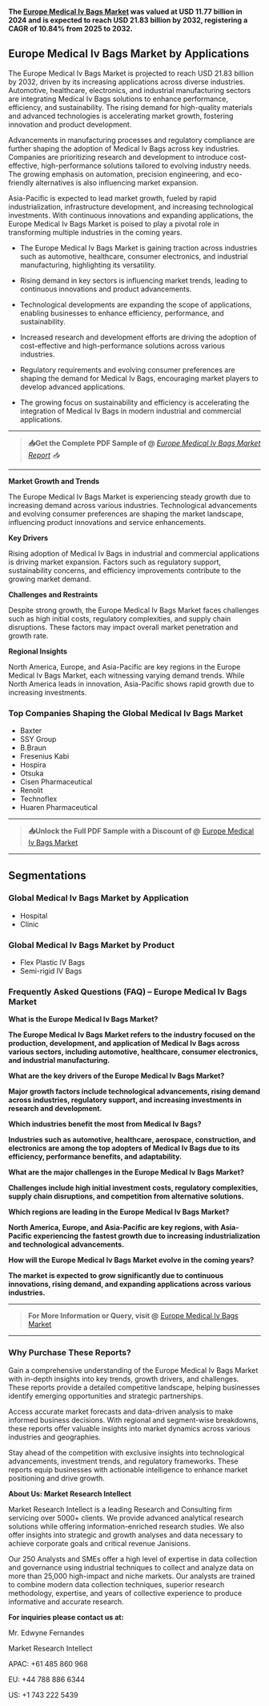 <p><strong>The <a href="https://www.marketresearchintellect.com/download-sample/?rid=560352&amp;utm_source=Pulse-April-Europe&amp;utm_medium=852">Europe Medical Iv Bags Market</a> was valued at USD 11.77 billion in 2024 and is expected to reach USD 21.83 billion by 2032, registering a CAGR of 10.84% from 2025 to 2032.</strong></p><h2>Europe Medical Iv Bags Market by Applications&nbsp;</h2><p><p>The Europe Medical Iv Bags Market is projected to reach USD 21.83 billion by 2032, driven by its increasing applications across diverse industries. Automotive, healthcare, electronics, and industrial manufacturing sectors are integrating Medical Iv Bags solutions to enhance performance, efficiency, and sustainability. The rising demand for high-quality materials and advanced technologies is accelerating market growth, fostering innovation and product development.</p><p>Advancements in manufacturing processes and regulatory compliance are further shaping the adoption of Medical Iv Bags across key industries. Companies are prioritizing research and development to introduce cost-effective, high-performance solutions tailored to evolving industry needs. The growing emphasis on automation, precision engineering, and eco-friendly alternatives is also influencing market expansion.</p><p>Asia-Pacific is expected to lead market growth, fueled by rapid industrialization, infrastructure development, and increasing technological investments. With continuous innovations and expanding applications, the Europe Medical Iv Bags Market is poised to play a pivotal role in transforming multiple industries in the coming years.</p></p><ul><li><p>The Europe Medical Iv Bags Market is gaining traction across industries such as automotive, healthcare, consumer electronics, and industrial manufacturing, highlighting its versatility.</p></li><li><p>Rising demand in key sectors is influencing market trends, leading to continuous innovations and product advancements.</p></li><li><p>Technological developments are expanding the scope of applications, enabling businesses to enhance efficiency, performance, and sustainability.</p></li><li><p>Increased research and development efforts are driving the adoption of cost-effective and high-performance solutions across various industries.</p></li><li><p>Regulatory requirements and evolving consumer preferences are shaping the demand for Medical Iv Bags, encouraging market players to develop advanced applications.</p></li><li><p>The growing focus on sustainability and efficiency is accelerating the integration of Medical Iv Bags in modern industrial and commercial applications.</p></li></ul><hr /><blockquote><p><strong><span class="font-[700]">📥Get the Complete PDF Sample of @ </span></strong><em><span class="font-[700]"><a href="https://www.marketresearchintellect.com/download-sample/?rid=560352&amp;utm_source=Pulse-April-Europe&amp;utm_medium=852" target="_blank" data-tracking-control-name="article-ssr-frontend-pulse_little-text-block" data-tracking-will-navigate="" data-test-link="">Europe Medical Iv Bags Market Report</a>&nbsp;📥</span></em></p></blockquote><hr /><p class="" data-start="77" data-end="360"><strong data-start="77" data-end="105">Market Growth and Trends</strong></p><p class="" data-start="77" data-end="360">The Europe Medical Iv Bags Market is experiencing steady growth due to increasing demand across various industries. Technological advancements and evolving consumer preferences are shaping the market landscape, influencing product innovations and service enhancements.</p><p class="" data-start="362" data-end="606"><strong data-start="362" data-end="377">Key Drivers</strong></p><p class="" data-start="362" data-end="606">Rising adoption of Medical Iv Bags in industrial and commercial applications is driving market expansion. Factors such as regulatory support, sustainability concerns, and efficiency improvements contribute to the growing market demand.</p><p class="" data-start="608" data-end="849"><strong data-start="608" data-end="637">Challenges and Restraints</strong></p><p class="" data-start="608" data-end="849">Despite strong growth, the Europe Medical Iv Bags Market faces challenges such as high initial costs, regulatory complexities, and supply chain disruptions. These factors may impact overall market penetration and growth rate.</p><p class="" data-start="851" data-end="1095"><strong data-start="851" data-end="872">Regional Insights</strong></p><p class="" data-start="851" data-end="1095">North America, Europe, and Asia-Pacific are key regions in the Europe Medical Iv Bags Market, each witnessing varying demand trends. While North America leads in innovation, Asia-Pacific shows rapid growth due to increasing investments.</p><p><h3>Top Companies Shaping the Global Medical Iv Bags Market </h3><ul><li>Baxter</li><li>SSY Group</li><li>B.Braun</li><li>Fresenius Kabi</li><li>Hospira</li><li>Otsuka</li><li>Cisen Pharmaceutical</li><li>Renolit</li><li>Technoflex</li><li>Huaren Pharmaceutical</li></ul></p><hr /><blockquote><p><strong>📥Unlock the Full PDF Sample with a Discount of @</strong> <a href="https://www.marketresearchintellect.com/ask-for-discount/?rid=560352&amp;utm_source=Pulse-April-Europe&amp;utm_medium=852">Europe Medical Iv Bags Market</a></p></blockquote><hr /><p><h2>Segmentations</h2><h3>Global Medical Iv Bags Market by Application</h3><ul><li>Hospital</li><li>Clinic</li></ul><h3>Global Medical Iv Bags Market by Product</h3><ul><li>Flex Plastic IV Bags</li><li>Semi-rigid IV Bags</li></ul></p><h3><strong>Frequently Asked Questions (FAQ) &ndash; Europe Medical Iv Bags Market</strong></h3><p><strong>What is the Europe Medical Iv Bags Market?</strong></p><p><strong>The Europe Medical Iv Bags Market refers to the industry focused on the production, development, and application of Medical Iv Bags across various sectors, including automotive, healthcare, consumer electronics, and industrial manufacturing.</strong></p><p><strong>What are the key drivers of the Europe Medical Iv Bags Market?</strong></p><p><strong>Major growth factors include technological advancements, rising demand across industries, regulatory support, and increasing investments in research and development.</strong></p><p><strong>Which industries benefit the most from Medical Iv Bags?</strong></p><p><strong>Industries such as automotive, healthcare, aerospace, construction, and electronics are among the top adopters of Medical Iv Bags due to its efficiency, performance benefits, and adaptability.</strong></p><p><strong>What are the major challenges in the Europe Medical Iv Bags Market?</strong></p><p><strong>Challenges include high initial investment costs, regulatory complexities, supply chain disruptions, and competition from alternative solutions.</strong></p><p><strong>Which regions are leading in the Europe Medical Iv Bags Market?</strong></p><p><strong>North America, Europe, and Asia-Pacific are key regions, with Asia-Pacific experiencing the fastest growth due to increasing industrialization and technological advancements.</strong></p><p><strong>How will the Europe Medical Iv Bags Market evolve in the coming years?</strong></p><p><strong>The market is expected to grow significantly due to continuous innovations, rising demand, and expanding applications across various industries.</strong></p><hr /><blockquote><p><span class="font-[700]"><strong>For More Information or Query, visit&nbsp;@</strong>&nbsp;</span><span class="font-[700]"><a href="https://www.marketresearchintellect.com/product/global-medical-iv-bags-market-size-forecast/?utm_source=Linkedin&utm_medium=852" target="_blank" data-tracking-control-name="article-ssr-frontend-pulse_little-text-block" data-tracking-will-navigate="" data-test-link="">Europe Medical Iv Bags Market</a></span></p></blockquote><hr /><h3><strong data-start="0" data-end="31">Why Purchase These Reports?</strong></h3><p class="" data-start="35" data-end="297">Gain a comprehensive understanding of the Europe Medical Iv Bags Market with in-depth insights into key trends, growth drivers, and challenges. These reports provide a detailed competitive landscape, helping businesses identify emerging opportunities and strategic partnerships.</p><p class="" data-start="299" data-end="540">Access accurate market forecasts and data-driven analysis to make informed business decisions. With regional and segment-wise breakdowns, these reports offer valuable insights into market dynamics across various industries and geographies.</p><p class="" data-start="542" data-end="784">Stay ahead of the competition with exclusive insights into technological advancements, investment trends, and regulatory frameworks. These reports equip businesses with actionable intelligence to enhance market positioning and drive growth.</p><p><strong><span class="font-[700]">About Us: Market Research Intellect</span></strong></p><p><span class="">Market Research Intellect is a leading Research and Consulting firm servicing over 5000+ clients. We provide advanced analytical research solutions while offering information-enriched research studies.&nbsp;</span>We also offer insights into strategic and growth analyses and data necessary to achieve corporate goals and critical revenue Janisions.</p><p><span class="">Our 250 Analysts and SMEs offer a high level of expertise in data collection and governance using industrial techniques to collect and analyze data on more than 25,000 high-impact and niche markets. Our analysts are trained to combine modern data collection techniques, superior research methodology, expertise, and years of collective experience to produce informative and accurate research.</span></p><p><strong>For inquiries please contact us at:</strong></p><p>Mr. Edwyne Fernandes</p><p>Market Research Intellect</p><p>APAC: +61 485 860 968</p><p>EU: +44 788 886 6344</p><p>US: +1 743 222 5439</p>